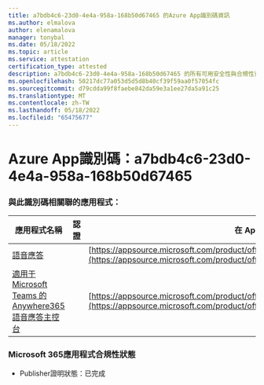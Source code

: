 ```yaml
---
title: a7bdb4c6-23d0-4e4a-958a-168b50d67465 的Azure App識別碼資訊
ms.author: elmalova
author: elenamalova
manager: tonybal
ms.date: 05/18/2022
ms.topic: article
ms.service: attestation
certification_type: attested
description: a7bdb4c6-23d0-4e4a-958a-168b50d67465 的所有可用安全性與合規性資訊。
ms.openlocfilehash: 50217dc77a053d5d5d8b40cf39f59aa0f57054fc
ms.sourcegitcommit: d79cdda99f8faebe842da59e3a1ee27da5a91c25
ms.translationtype: MT
ms.contentlocale: zh-TW
ms.lasthandoff: 05/18/2022
ms.locfileid: "65475677"
---
```

# <a name="azure-app-id-a7bdb4c6-23d0-4e4a-958a-168b50d67465"></a>Azure App識別碼：a7bdb4c6-23d0-4e4a-958a-168b50d67465


### <a name="apps-associated-with-this-id"></a>與此識別碼相關聯的應用程式：
| **應用程式名稱** | **認證** | **在 AppSource 中檢視** |
|--------------|---------------|-----------------------|
| [語音應答](../forward/WA200003780.md) |  | [https://appsource.microsoft.com/product/office/WA200003780](https://appsource.microsoft.com/product/office/WA200003780) |
| [適用于 Microsoft Teams 的 Anywhere365 語音應答主控台](../forward/workstreampeople.attendantconsoleformsftteams.md) |  | [https://appsource.microsoft.com/product/office/workstreampeople.attendantconsoleformsftteams](https://appsource.microsoft.com/product/office/workstreampeople.attendantconsoleformsftteams) |

### <a name="microsoft-365-app-compliance-status"></a>Microsoft 365應用程式合規性狀態
- Publisher證明狀態：已完成
